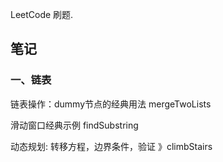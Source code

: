 LeetCode 刷题.

## 笔记
### 一、链表
链表操作：dummy节点的经典用法
mergeTwoLists

滑动窗口经典示例
findSubstring

动态规划: 转移方程，边界条件，验证 》climbStairs 




